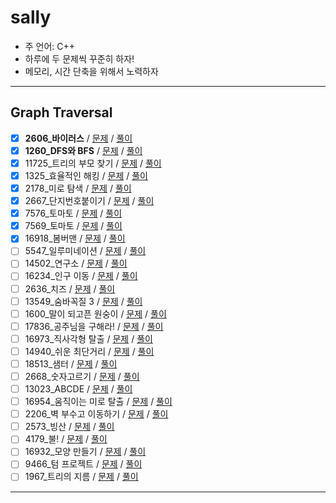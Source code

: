 # sally

- 주 언어: C++
- 하루에 두 문제씩 꾸준히 하자!
- 메모리, 시간 단축을 위해서 노력하자

---

## Graph Traversal

- [X] **2606_바이러스** / [문제](https://www.acmicpc.net/problem/2606) / [풀이]()
- [X] **1260_DFS와 BFS**  / [문제](https://www.acmicpc.net/problem/1260) / [풀이]()
- [X] 11725_트리의 부모 찾기 / [문제](https://www.acmicpc.net/problem/11725) / [풀이]()
- [X] 1325_효율적인 해킹 / [문제](https://www.acmicpc.net/problem/1325) / [풀이]()
- [X] 2178_미로 탐색 / [문제](https://www.acmicpc.net/problem/2178) / [풀이]()
- [X] 2667_단지번호붙이기 / [문제](https://www.acmicpc.net/problem/2667) / [풀이]()
- [X] 7576_토마토 / [문제](https://www.acmicpc.net/problem/7576) / [풀이]()
- [X] 7569_토마토 / [문제](https://www.acmicpc.net/problem/7569) / [풀이]()
- [X] 16918_봄버맨 / [문제](https://www.acmicpc.net/problem/16918) / [풀이]()
- [ ] 5547_일루미네이션 / [문제](https://www.acmicpc.net/problem/5547) / [풀이]()
- [ ] 14502_연구소 / [문제](https://www.acmicpc.net/problem/14502) / [풀이]()
- [ ] 16234_인구 이동 / [문제](https://www.acmicpc.net/problem/16234) / [풀이]()
- [ ] 2636_치즈 / [문제](https://www.acmicpc.net/problem/2636) / [풀이]()
- [ ] 13549_숨바꼭질 3 / [문제](https://www.acmicpc.net/problem/13549) / [풀이]()
- [ ] 1600_말이 되고픈 원숭이 / [문제](https://www.acmicpc.net/problem/1600) / [풀이]()
- [ ] 17836_공주님을 구해라! / [문제](https://www.acmicpc.net/problem/17836) / [풀이]()
- [ ] 16973_직사각형 탈출 / [문제](https://www.acmicpc.net/problem/16973) / [풀이]()
- [ ] 14940_쉬운 최단거리 / [문제](https://www.acmicpc.net/problem/14940) / [풀이]()
- [ ] 18513_샘터 / [문제](https://www.acmicpc.net/problem/18513) / [풀이]()
- [ ] 2668_숫자고르기 / [문제](https://www.acmicpc.net/problem/2668) / [풀이]()
- [ ] 13023_ABCDE / [문제](https://www.acmicpc.net/problem/13023) / [풀이]()
- [ ] 16954_움직이는 미로 탈출 / [문제](https://www.acmicpc.net/problem/16954) / [풀이]()
- [ ] 2206_벽 부수고 이동하기 / [문제](https://www.acmicpc.net/problem/2206) / [풀이]()
- [ ] 2573_빙산 / [문제](https://www.acmicpc.net/problem/2573) / [풀이]()
- [ ] 4179_불! / [문제](https://www.acmicpc.net/problem/4179) / [풀이]()
- [ ] 16932_모양 만들기 / [문제](https://www.acmicpc.net/problem/16932) / [풀이]()
- [ ] 9466_텀 프로젝트 / [문제](https://www.acmicpc.net/problem/9466) / [풀이]()
- [ ] 1967_트리의 지름 / [문제](https://www.acmicpc.net/problem/1967) / [풀이]()

---
